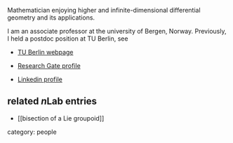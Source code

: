 Mathematician enjoying higher and infinite-dimensional differential geometry and its applications.

I am an associate professor at the university of Bergen, Norway. Previously, I held a postdoc position at TU Berlin, see 

* [TU Berlin webpage](http://www.math.tu-berlin.de/fachgebiete_ag_stochfinanz/fg_finanz_und_versicherungsmathematik/v_menue/mitarbeiter/dr_alexander_schmeding/home/)


* [Research Gate profile](https://www.researchgate.net/profile/Alexander_Schmeding)
* [Linkedin profile](https://www.linkedin.com/in/alexander-schmeding-248190141/)

## related $n$Lab entries

* [[bisection of a Lie groupoid]]

category: people